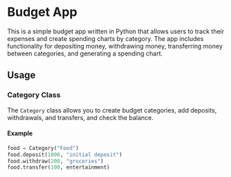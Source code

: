 # Budget App

This is a simple budget app written in Python that allows users to track their expenses and create spending charts by category. The app includes functionality for depositing money, withdrawing money, transferring money between categories, and generating a spending chart.

## Usage

### Category Class

The `Category` class allows you to create budget categories, add deposits, withdrawals, and transfers, and check the balance.

#### Example

```python
food = Category("Food")
food.deposit(1000, "initial deposit")
food.withdraw(200, "groceries")
food.transfer(100, entertainment)
